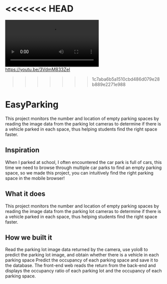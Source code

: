 <<<<<<< HEAD
![<video controls src="static/video/easyparking.mp4" title="Title"></video>](static/video/ox1jn-q78zo.gif)
=======
<video controls src="static/video/easyparking.mp4" title="Title"></video>
https://youtu.be/3VdmM833ZeI
>>>>>>> 1c7aba6b5a1510cbd486d079e28b889e2271e988
# EasyParking
This project monitors the number and location of empty parking spaces by reading the image data from the parking lot cameras to determine if there is a vehicle parked in each space, thus helping students find the right space faster.

## Inspiration
When I parked at school, I often encountered the car park is full of cars, this time we need to browse through multiple car parks to find an empty parking space, so we made this project, you can intuitively find the right parking space in the mobile browser!

## What it does
This project monitors the number and location of empty parking spaces by reading the image data from the parking lot cameras to determine if there is a vehicle parked in each space, thus helping students find the right space faster.

## How we built it
Read the parking lot image data returned by the camera, use yolo8 to predict the parking lot image, and obtain whether there is a vehicle in each parking space
Predict the occupancy of each parking space and save it to the database.
The front-end web reads the return from the back-end and displays the occupancy ratio of each parking lot and the occupancy of each parking space.
